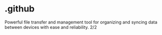# .github
Powerful file transfer and management tool for organizing and syncing data between devices with ease and reliability.    2/2
